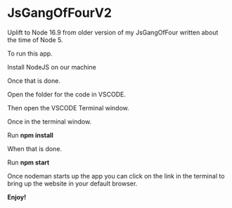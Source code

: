 # JsGangOfFourV2
Uplift to Node 16.9 from older version of my JsGangOfFour written about the time of Node 5.

To run this app.

Install NodeJS on our machine

Once that is done.

Open the folder for the code in VSCODE.

Then open the VSCODE Terminal window.

Once in the terminal window.

Run **npm install**

When that is done.

Run **npm start**

Once nodeman starts up the app you can click on the link in the terminal to bring up the website in your default browser.

**Enjoy!**